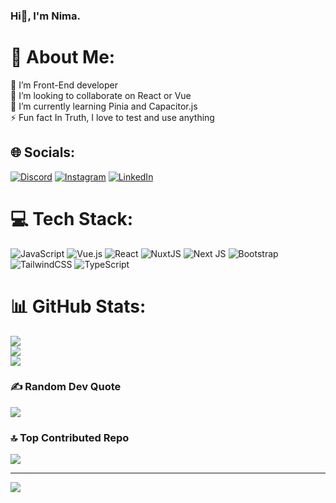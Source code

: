 ### Hi👋, I'm Nima.

# 💫 About Me:
🔭 I’m Front-End developer<br>👯 I’m looking to collaborate on React or Vue<br>🌱 I’m currently learning Pinia and Capacitor.js<br>⚡ Fun fact In Truth, I love to test and use anything


## 🌐 Socials:
[![Discord](https://img.shields.io/badge/Discord-%237289DA.svg?logo=discord&logoColor=white)](https://discord.gg/NimaRahimi#3604) [![Instagram](https://img.shields.io/badge/Instagram-%23E4405F.svg?logo=Instagram&logoColor=white)](https://instagram.com/nimarahimijahandide_) [![LinkedIn](https://img.shields.io/badge/LinkedIn-%230077B5.svg?logo=linkedin&logoColor=white)](https://linkedin.com/in/nimarahimijahandide) 

# 💻 Tech Stack:
![JavaScript](https://img.shields.io/badge/javascript-%23323330.svg?style=plastic&logo=javascript&logoColor=%23F7DF1E) ![Vue.js](https://img.shields.io/badge/vuejs-%2335495e.svg?style=plastic&logo=vuedotjs&logoColor=%234FC08D) ![React](https://img.shields.io/badge/react-%2320232a.svg?style=plastic&logo=react&logoColor=%2361DAFB) ![NuxtJS](https://img.shields.io/badge/Nuxt-black?style=plastic&logo=nuxt.js&logoColor=white) ![Next JS](https://img.shields.io/badge/Next-black?style=plastic&logo=next.js&logoColor=white) ![Bootstrap](https://img.shields.io/badge/bootstrap-%23563D7C.svg?style=plastic&logo=bootstrap&logoColor=white) ![TailwindCSS](https://img.shields.io/badge/tailwindcss-%2338B2AC.svg?style=plastic&logo=tailwind-css&logoColor=white) ![TypeScript](https://img.shields.io/badge/typescript-%23007ACC.svg?style=plastic&logo=typescript&logoColor=white)
# 📊 GitHub Stats:
![](https://github-readme-stats.vercel.app/api?username=nimarahimijahandide&theme=midnight-purple&hide_border=true&include_all_commits=false&count_private=true)<br/>
![](https://github-readme-streak-stats.herokuapp.com/?user=nimarahimijahandide&theme=midnight-purple&hide_border=true)<br/>
![](https://github-readme-stats.vercel.app/api/top-langs/?username=nimarahimijahandide&theme=midnight-purple&hide_border=true&include_all_commits=false&count_private=true&layout=compact)

### ✍️ Random Dev Quote
![](https://quotes-github-readme.vercel.app/api?type=horizontal&theme=tokyonight)

### 🔝 Top Contributed Repo
![](https://github-contributor-stats.vercel.app/api?username=nimarahimijahandide&limit=5&theme=tokyonight&combine_all_yearly_contributions=true)

---
[![](https://visitcount.itsvg.in/api?id=nimarahimijahandide&icon=0&color=6)](https://visitcount.itsvg.in)

<!-- Proudly created with GPRM ( https://gprm.itsvg.in ) -->
